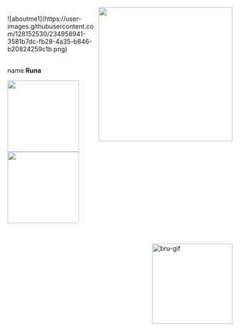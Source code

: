 <div>
<img src="./img/profile1.PNG" width="300" align="right" />
<br/>
![aboutme1](https://user-images.githubusercontent.com/128152530/234958941-3581b7dc-fb28-4a35-b846-b20824259c1b.png)
<br/>
<br/>
  
 name **Runa**
<!--
- 🌱 I’m currently learning HTML, CSS and C
- 💬 Ask me about ...
- 📫 How to reach me: ...
- 😄 Pronouns: she/her
- ⚡ Fun fact: i'm very slow witted so normally it takes me a while to understand things
--> 

<div>
  <a href="https://github.com/bruniibs">
  <img height="160em" src="https://github-readme-stats.vercel.app/api?username=bruniibs&show_icons=true&theme=gruvbox&include_all_commits=true&count_private=true"/>
  <img height="160em" src="https://github-readme-stats.vercel.app/api/top-langs/?username=bruniibs&layout=compact&langs_count=16&theme=gruvbox"/>
</div>

  ##

<div>
<div style="display: inline_block"><br>
  <img align="right" alt="bru-gif" height="180" width="180" src="https://media.discordapp.net/attachments/989309148107792454/1088620826900840508/bru.gif?width=453&height=453">
</div>
  
  
  
  
  
  
  
  ##
